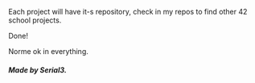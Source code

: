 Each project will have it-s repository, check in my repos to find other 42 school projects.

Done!

Norme ok in everything.

##### Made by Serial3.
